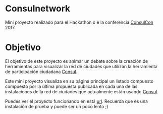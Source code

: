 # Consulnetwork

Mini proyecto realizado para el Hackathon d e la conferencia [ConsulCon](http://ciudades-democraticas.cc/consulcon/) 2017.

# Objetivo

El objetivo de este proyecto es animar un debate sobre la creación de herramientas
para visualizar la red de ciudades que utilizan la herramienta de participación ciudadana
[Consul](http://consulproject.org/en/).

Este mini proyecto visualiza en su página principal un listado compuesto compuesto por la última
propuesta publicada en cada una de las instalaciones de la red de ciudades que actualmente están usando [Consul](https://github.com/consul/consul).

Puedes ver el proyecto funcionando en está [url](https://consulnetwork.herokuapp.com/). Recuerda que es una instalación de prueba y puede ser un poco lento ;)
